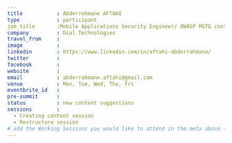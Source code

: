 ```yaml
---
title           : Abderrahmane AFTAHI
type            : participant
job_title       :Mobile Applications Security Engineer/ OWASP MSTG contributor
company         : Dial Technologies
travel_from     :
image           : 
linkedin        : https://www.linkedin.com/in/aftahi-abderrahmane/
twitter         :
facebook        :
website         :
email           : abderrahmane.aftahi@gmail.com
venue           : Mon, Tue, Wed, Thu, Fri                  
eventbrite_id   :
pre-summit      :
status          : new content suggestions
sessions        :
  - Creating content session
  - Restructure session
# add the Working Sessions you would like to attend in the meta above (use the session's title) e.g. sessions (one per line): -Security Playbooks Diagrams -Hackathon Daily Sessions
---
```


<!-- put more details about participant here -->
